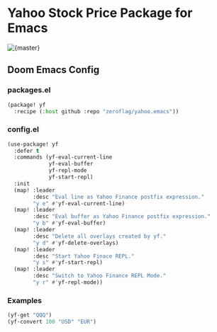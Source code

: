 # Yahoo Stock Price Package for Emacs

![{master}](https://github.com/zeroflag/yahoo.emacs/actions/workflows/ci.yml/badge.svg)

## Doom Emacs Config

### packages.el

```lisp
(package! yf
  :recipe (:host github :repo "zeroflag/yahoo.emacs"))
```

### config.el

```lisp
(use-package! yf
  :defer t
  :commands (yf-eval-current-line
             yf-eval-buffer
             yf-repl-mode
             yf-start-repl)
  :init
  (map! :leader
        :desc "Eval line as Yahoo Finance postfix expression."
        "y e" #'yf-eval-current-line)
  (map! :leader
        :desc "Eval buffer as Yahoo Finance postfix expression."
        "y b" #'yf-eval-buffer)
  (map! :leader
        :desc "Delete all overlays created by yf."
        "y d" #'yf-delete-overlays)
  (map! :leader
        :desc "Start Yahoo Finace REPL."
        "y s" #'yf-start-repl)
  (map! :leader
        :desc "Switch to Yahoo Finance REPL Mode."
        "y r" #'yf-repl-mode))
```

### Examples

```lisp
(yf-get "QQQ")
(yf-convert 100 "USD" "EUR")
```
